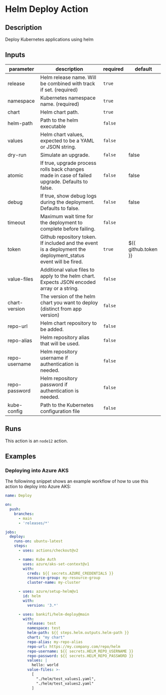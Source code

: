 # Helm Deploy Action

<!-- action-docs-description -->
## Description

Deploy Kubernetes applications using helm


<!-- action-docs-description -->

<!-- action-docs-inputs -->
## Inputs

| parameter | description | required | default |
| - | - | - | - |
| release | Helm release name. Will be combined with track if set. (required) | `true` |  |
| namespace | Kubernetes namespace name. (required) | `true` |  |
| chart | Helm chart path. | `true` |  |
| helm-path | Path to the helm executable | `false` |  |
| values | Helm chart values, expected to be a YAML or JSON string. | `false` |  |
| dry-run | Simulate an upgrade. | `false` | false |
| atomic | If true, upgrade process rolls back changes made in case of failed upgrade. Defaults to false. | `false` | false |
| debug | If true, show debug logs during the deployment. Defaults to false. | `false` | false |
| timeout | Maximum wait time for the deployment to complete before failing. | `false` |  |
| token | Github repository token. If included and the event is a deployment the deployment_status event will be fired. | `true` | ${{ github.token }} |
| value-files | Additional value files to apply to the helm chart. Expects JSON encoded array or a string. | `false` |  |
| chart-version | The version of the helm chart you want to deploy (distinct from app version) | `false` |  |
| repo-url | Helm chart repository to be added. | `false` |  |
| repo-alias | Helm repository alias that will be used. | `false` |  |
| repo-username | Helm repository username if authentication is needed. | `false` |  |
| repo-password | Helm repository password if authentication is needed. | `false` |  |
| kube-config | Path to the Kubernetes configuration file | `false` |  |



<!-- action-docs-inputs -->

<!-- action-docs-outputs -->

<!-- action-docs-outputs -->

<!-- action-docs-runs -->
## Runs

This action is an `node12` action.


<!-- action-docs-runs -->

## Examples

### Deploying into Azure AKS

The followinng snippet shows an example workflow of how to use this action to deploy into Azure AKS:

```yaml
name: Deploy

on:
  push:
    branches:
      - main
      - 'releases/*'

jobs:
  deploy:
    runs-on: ubuntu-latest
    steps:
      - uses: actions/checkout@v2

      - name: Kube Auth
        uses: azure/aks-set-context@v1
        with:
          creds: ${{ secrets.AZURE_CREDENTIALS }}
          resource-group: my-resource-group
          cluster-name: my-cluster

      - uses: azure/setup-helm@v1
        id: helm
        with:
          version: '3.*'

      - uses: bankifi/helm-deploy@main
        with:
          release: test
          namespace: test
          helm-path: ${{ steps.helm.outputs.helm-path }}
          chart: "my chart"
          repo-alias: my-repo-alias
          repo-url: https://my.company.com/repo/helm
          repo-username: ${{ secrets.HELM_REPO_USERNAME }}
          repo-password: ${{ secrets.HELM_REPO_PASSWORD }}
          values: |
            hello: world
          value-files: >-
            [
              "./helm/test_values1.yaml",
              "./helm/test_values2.yaml"
            ]
```

